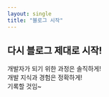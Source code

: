 ```yaml
---
layout: single
title: "블로그 시작"
---
```


## 다시 블로그 제대로 시작!
  
개발자가 되기 위한 과정은 솔직하게!  
개발 지식과 경험은 정확하게!  
기록할 것임~  